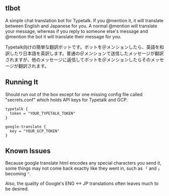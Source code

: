 tlbot
-----

A simple chat translation bot for Typetalk. If you @mention it, it will translate
between English and Japanese for you. A normal @mention will translate your message,
whereas if you reply to someone else's message and @mention the bot it will translate
their message for you.

Typetalk向けの簡単な翻訳ボットです。ボットを＠メンションしたら、英語を和訳したり日本語を英訳します。普通の＠メンションで送信したメッセージが翻訳されますが、他のメッセージに返信してボットを＠メンションしたらそのメッセージが翻訳されます。


Running It
--
Should run out of the box except for one missing config file called "secrets.conf"
which holds API keys for Typetalk and GCP.
```$xslt
typetalk {
  token = "YOUR_TYPETALK_TOKEN"
}

google-translate {
  key = "YOUR_GCP_TOKEN"
}
```


Known Issues
--
Because google translate html encodes any special characters you send it, some things
may not come back exactly like they went in, such as `「` and `」` becoming `"`. 

Also, the quality of Google's ENG <-> JP translations often leaves much to be desired. 